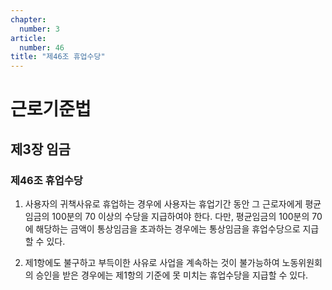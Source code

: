 ```yaml
---
chapter:
  number: 3
article:
  number: 46
title: "제46조 휴업수당"
---
```

# 근로기준법

## 제3장 임금

### 제46조 휴업수당

1. 사용자의 귀책사유로 휴업하는 경우에 사용자는 휴업기간 동안 그 근로자에게 평균임금의 100분의 70 이상의 수당을 지급하여야 한다. 다만, 평균임금의 100분의 70에 해당하는 금액이 통상임금을 초과하는 경우에는 통상임금을 휴업수당으로 지급할 수 있다.

2. 제1항에도 불구하고 부득이한 사유로 사업을 계속하는 것이 불가능하여 노동위원회의 승인을 받은 경우에는 제1항의 기준에 못 미치는 휴업수당을 지급할 수 있다.
